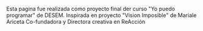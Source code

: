 Esta pagina fue realizada como proyecto final der curso "Yo puedo programar" de DESEM. Inspirada en proyecto "Vision Imposible" de Mariale Ariceta Co-fundadora y Directora creativa en ReAcción
